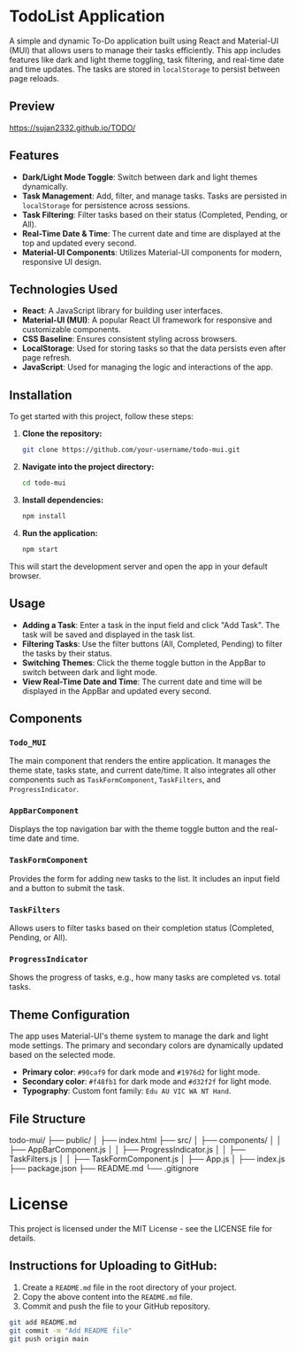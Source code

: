 # TodoList Application

A simple and dynamic To-Do application built using React and Material-UI (MUI) that allows users to manage their tasks efficiently. This app includes features like dark and light theme toggling, task filtering, and real-time date and time updates. The tasks are stored in `localStorage` to persist between page reloads.

## Preview

https://sujan2332.github.io/TODO/

## Features

- **Dark/Light Mode Toggle**: Switch between dark and light themes dynamically.
- **Task Management**: Add, filter, and manage tasks. Tasks are persisted in `localStorage` for persistence across sessions.
- **Task Filtering**: Filter tasks based on their status (Completed, Pending, or All).
- **Real-Time Date & Time**: The current date and time are displayed at the top and updated every second.
- **Material-UI Components**: Utilizes Material-UI components for modern, responsive UI design.

## Technologies Used

- **React**: A JavaScript library for building user interfaces.
- **Material-UI (MUI)**: A popular React UI framework for responsive and customizable components.
- **CSS Baseline**: Ensures consistent styling across browsers.
- **LocalStorage**: Used for storing tasks so that the data persists even after page refresh.
- **JavaScript**: Used for managing the logic and interactions of the app.

## Installation

To get started with this project, follow these steps:

1. **Clone the repository:**

    ```bash
   git clone https://github.com/your-username/todo-mui.git
   
2. **Navigate into the project directory:**

   ```bash
   cd todo-mui
   
3. **Install dependencies:**

   ```bash
   npm install

4. **Run the application:**

   ```bash
   npm start
   
This will start the development server and open the app in your default browser.

## Usage

- **Adding a Task**: Enter a task in the input field and click "Add Task". The task will be saved and displayed in the task list.
- **Filtering Tasks**: Use the filter buttons (All, Completed, Pending) to filter the tasks by their status.
- **Switching Themes**: Click the theme toggle button in the AppBar to switch between dark and light mode.
- **View Real-Time Date and Time**: The current date and time will be displayed in the AppBar and updated every second.

## Components

### `Todo_MUI`
The main component that renders the entire application. It manages the theme state, tasks state, and current date/time. It also integrates all other components such as `TaskFormComponent`, `TaskFilters`, and `ProgressIndicator`.

### `AppBarComponent`
Displays the top navigation bar with the theme toggle button and the real-time date and time.

### `TaskFormComponent`
Provides the form for adding new tasks to the list. It includes an input field and a button to submit the task.

### `TaskFilters`
Allows users to filter tasks based on their completion status (Completed, Pending, or All).

### `ProgressIndicator`
Shows the progress of tasks, e.g., how many tasks are completed vs. total tasks.

## Theme Configuration

The app uses Material-UI's theme system to manage the dark and light mode settings. The primary and secondary colors are dynamically updated based on the selected mode.

- **Primary color**: `#90caf9` for dark mode and `#1976d2` for light mode.
- **Secondary color**: `#f48fb1` for dark mode and `#d32f2f` for light mode.
- **Typography**: Custom font family: `Edu AU VIC WA NT Hand`.

## File Structure

todo-mui/
├── public/
│   ├── index.html
├── src/
│   ├── components/
│   │   ├── AppBarComponent.js
│   │   ├── ProgressIndicator.js
│   │   ├── TaskFilters.js
│   │   ├── TaskFormComponent.js
│   ├── App.js
│   ├── index.js
├── package.json
├── README.md
└── .gitignore



# License
This project is licensed under the MIT License - see the LICENSE file for details.

## Instructions for Uploading to GitHub:

1. Create a `README.md` file in the root directory of your project.
2. Copy the above content into the `README.md` file.
3. Commit and push the file to your GitHub repository.

```bash
git add README.md
git commit -m "Add README file"
git push origin main
